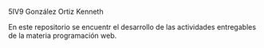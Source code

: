 5IV9 González Ortiz Kenneth

En este repositorio se encuentr el desarrollo de las actividades entregables de la materia programación web.
